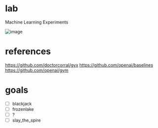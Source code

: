# lab
Machine Learning Experiments

![image](https://user-images.githubusercontent.com/3028982/109432721-97b53a00-79da-11eb-83e9-cba9b9486eef.png)

# references

https://github.com/doctorcorral/gyx
https://github.com/openai/baselines
https://github.com/openai/gym

# goals

- [ ] blackjack
- [ ] frozenlake
- [ ] ?
- [ ] slay_the_spire
